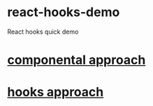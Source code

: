 # react-hooks-demo
React hooks quick demo

# [componental approach](src/app/ComponentalApproach.tsx)

# [hooks approach](src/app/ComponentalApproach.tsx)